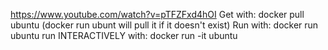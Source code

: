 https://www.youtube.com/watch?v=pTFZFxd4hOI
Get with: docker pull ubuntu
 (docker run ubunt will pull it if it doesn't exist)
Run with: docker run ubuntu
run INTERACTIVELY with: docker run -it ubuntu